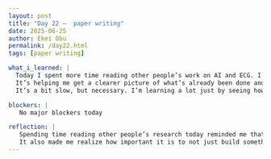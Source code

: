 ```yaml
---
layout: post
title: "Day 22 –  paper writing"
date: 2025-06-25
author: Ekei Obu 
permalink: /day22.html
tags: [paper writing]

what_i_learned: |
  Today I spent more time reading other people’s work on AI and ECG. I focused on what each study worked on, the methods they used, and the results they got. Some used deep learning, others combined different techniques like    wavelet transform and neural networks.
  It’s helping me get a clearer picture of what’s already been done and what gaps are still out there. The more I read, the more I understand how our work can add something new instead of repeating what’s already out.
  It’s a bit slow, but necessary. I’m learning a lot just by seeing how others structure their research and what problems they’re trying to solve.

blockers: |
   No major blockers today

reflection: |
   Spending time reading other people’s research today reminded me that every good project starts with understanding what’s already out there. At first, it felt repetitive, but as I read more, I started connecting ideas and      noticing patterns. I saw how different teams approached the same problem in unique ways, and that opened my mind to new possibilities.
   It also made me realize how important it is to not just build something, but to build something meaningful—something that adds value. The process is slow, but I can feel myself growing. I’m not just reading to finish—I’m      reading to understand.
---
```

